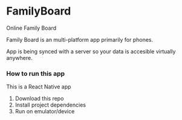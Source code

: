 # FamilyBoard
Online Family Board

Family Board is an multi-platform app primarily for phones.

App is being synced with a server so your data is accesible virtually anywhere.

### How to run this app
This is a React Native app

1. Download this repo
2. Install project dependencies
3. Run on emulator/device
